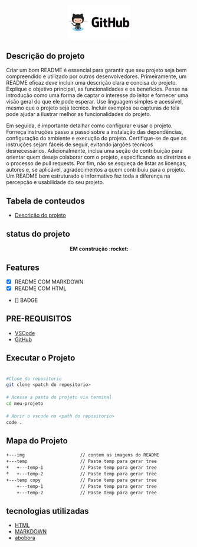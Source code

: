 <!-- imagem usando markdown -->
<!-- ![logo-github](./img/gitcat.png) -->

<!-- magem usando html -->
<p width="100%" align="center"> 
<img src="./img/gitcat.png" width="33%">
</p> 


<!-- # Titulo Markdown
## Titulo um pouco menor 
###### Titulo minusculo 


<H1>TITULO GRANDAO</H1>
<H6>TITULO PEQUENO</H6> -->

## Descrição do projeto

<p id="descrição projeto" align="left">
Criar um bom README é essencial para garantir que seu projeto seja bem compreendido e utilizado por outros desenvolvedores. Primeiramente, um README eficaz deve incluir uma descrição clara e concisa do projeto. Explique o objetivo principal, as funcionalidades e os benefícios. Pense na introdução como uma forma de captar o interesse do leitor e fornecer uma visão geral do que ele pode esperar. Use linguagem simples e acessível, mesmo que o projeto seja técnico. Incluir exemplos ou capturas de tela pode ajudar a ilustrar melhor as funcionalidades do projeto.
</p>

<p align="left">
Em seguida, é importante detalhar como configurar e usar o projeto. Forneça instruções passo a passo sobre a instalação das dependências, configuração do ambiente e execução do projeto. Certifique-se de que as instruções sejam fáceis de seguir, evitando jargões técnicos desnecessários. Adicionalmente, inclua uma seção de contribuição para orientar quem deseja colaborar com o projeto, especificando as diretrizes e o processo de pull requests. Por fim, não se esqueça de listar as licenças, autores e, se aplicável, agradecimentos a quem contribuiu para o projeto. Um README bem estruturado e informativo faz toda a diferença na percepção e usabilidade do seu projeto.
</p>

## Tabela de conteudos

<ul>
    <li><a href="#descrição-do-projeto"> Descrição do projeto</a></li>
</ul>

## status do projeto 

<h4 align= center>
EM construção :rocket:
</h4>

## Features

- [x] README COM MARKDOWN
- [x] README COM HTML 
- [] BADGE

## PRE-REQUISITOS

- [VSCode](https://code.visualstudio.com/)
- [GitHub](https://git-scm.com/)

## Executar o Projeto 

```bash

#Clone do repositorio
git clone <patch do repositorio>

# Acesse a pasta do projeto via terminal
cd meu-projeto 

# Abrir o vscode no <path do repositorio>
code . 

```

## Mapa do Projeto
```bash
+---img                     // contem as imagens do README
+---temp                    // Paste temp para gerar tree
ª   +---temp-1              // Paste temp para gerar tree
ª   +---temp-2              // Paste temp para gerar tree        
+---temp copy               // Paste temp para gerar tree
    +---temp-1              // Paste temp para gerar tree
    +---temp-2              // Paste temp para gerar tree
```

## tecnologias utilizadas

- [HTML](https://developer.mozilla.org/en-US/docs/Web/HTML) 
- [MARKDOWN](https://www.markdownguide.org/)
- [abobora](www.google.com)